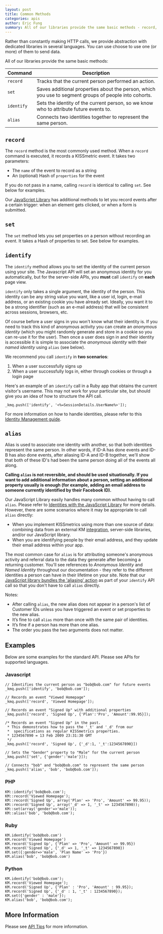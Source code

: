 ```yaml
---
layout: post
title: Common Methods
categories: apis
author: Eric Fung
summary: All of our libraries provide the same basic methods - record, set, identify and alias, which are described in more detail here.
---
```

Rather than constantly making HTTP calls, we provide abstraction with dedicated libraries in several languages. You can use choose to use one (or more) of them to send data.

All of our libraries provide the same basic methods: 

Command    | Description
---------- | ----------------------------
`record`   | Tracks that the current person performed an action.
`set`      | Saves additional properties about the person, which you use to segment groups of people into cohorts.
`identify` | Sets the identity of the current person, so we know who to attribute future events to.
`alias`    | Connects two identities together to represent the same person.

## `record`

The `record` method is the most commonly used method. When a `record` command is executed, it records a KISSmetric event. It takes two parameters:

* The `name` of the event to record as a string
* An (optional) Hash of `properties` for the event

If you do not pass in a name, calling `record` is identical to calling `set`. See below for examples.

Our [JavaScript Library][js] has additional methods to let you record events after a certain trigger: when an element gets clicked, or when a form is submitted. 

## `set`

The `set` method lets you set properties on a person without recording an event. It takes a Hash of properties to set. See below for examples.

## `identify`

The `identify` method allows you to set the identity of the current person using your site. The Javascript API will set an anonymous identity for you automatically, but for the server-side APIs, you **must** call `identify` on **each** page view.

`identify` only takes a single argument, the identity of the person. This identity can be any string value you want, like a user id, login, e-mail address, or an existing cookie you have already set. Ideally, you want it to be a strong identifier (such as an e-mail address) that will be consistent across sessions, browsers, etc.

Of course before a user signs in you won't know what their identity is. If you need to track this kind of anonymous activity you can create an *anonymous identity* (which you might randomly generate and store in a cookie so you can re-use it for the user). Then once a user does sign in and their identity is accessible it is simple to associate the *anonymous identity* with their *named identity* using `alias` (see below).

We recommend you call `identify` in **two scenarios**:

1. When a user successfully signs up
2. When a user successfully logs in, either through cookies or through a login page

Here's an example of an `identify` call in a Ruby app that obtains the current visitor's username. This may not work for your particular site, but should give you an idea of how to structure the API call.

`_kmq.push(['identify', '<%=SessionDetails.UserName%>']);`

For more information on how to handle identities, please refer to this [Identity Management guide][id].

## `alias`

Alias is used to associate one identity with another, so that both identities represent the same person. In other words, if ID-A has done events and ID-B has also done events, after aliasing ID-A and ID-B together, we'll show that both of these ID's had been the same person doing all of the events all along.

**Calling `alias` is not reversible, and should be used situationally. If you want to add additional information about a person, setting an additional property usually is enough (for example, adding an email address to someone currently identified by their Facebook ID).**

Our JavaScript Library easily handles many common without having to call `alias`. Please refer to [Identities with the JavaScript Library][js-ids] for more details. However, there are some scenarios where it may be appropriate to call `alias` directly:

* When you implement KISSmetrics using more than one source of data: combining data from an external KM [integration][integration], server-side libraries, and/or our JavaScript library.
* When you are identifying people by their email address, and they update their email address within your app.

The most common case for `alias` is for attributing someone's anonymous activity and referral data to the data they generate after becoming a returning customer. You'll see references to *Anonymous Identity* and *Named Identity* throughout our documentation - they refer to the different identities a person can have in their lifetime on your site. Note that our [JavaScript library bundles the 'aliasing' action][js-ids] as part of your `identify` API call so that you don't have to call `alias` directly.

Notes:

* After calling `alias`, the new alias does not appear in a person's list of Customer IDs unless you have triggered an event or set properties to the new alias.
* It’s fine to call `alias` more than once with the same pair of identities.
* It’s fine if a person has more than one alias.
* The order you pass the two arguments does not matter.

## Examples
Below are some examples for the standard API. Please see APIs for supported languages.

### Javascript
    // Identifies the current person as "bob@bob.com" for future events
    _kmq.push(['identify', 'bob@bob.com']);  

    // Records an event "Viewed Homepage"
    _kmq.push(['record', 'Viewed Homepage']);  

    // Records an event "Signed Up" with additional properties
    _kmq.push(['record', 'Signed Up', {'Plan':'Pro', 'Amount':99.95}]);  

	/* Records an event "Signed Up" in the past.
	 * This demonstrates how to pass the '_t' and '_d' from our 
	 *  specifications as regular KISSmetrics properties.
	 * 1234567890 = 13 Feb 2009 23:31:30 GMT
	 */  
    _kmq.push(['record', 'Signed Up', {'_d':1, '_t':1234567890}])

    // Sets the "Gender" property to "Male" for the current person
    _kmq.push(['set', {'gender':'male'}]);  

    // Connects "bob" and "bob@bob.com" to represent the same person
    _kmq.push(['alias', 'bob', 'bob@bob.com']);

### PHP
    KM::identify('bob@bob.com');
    KM::record('Viewed Homepage');
    KM::record('Signed Up', array('Plan' => 'Pro', 'Amount' => 99.95));
    KM::record('Signed Up', array('_d' => 1, '_t' => 1234567890));
    KM::set(array('gender'=>'male'));
    KM::alias('bob', 'bob@bob.com');


### Ruby
    KM.identify('bob@bob.com')
    KM.record('Viewed Homepage')
    KM.record('Signed Up', {'Plan' => 'Pro', 'Amount' => 99.95})
    KM.record('Signed Up', {'_d' => 1, '_t' => 1234567890})
    KM.set({:gender=>'male', 'Plan Name' => 'Pro'})
    KM.alias('bob', 'bob@bob.com')

### Python
    KM.identify('bob@bob.com');
    KM.record('Viewed Homepage');
    KM.record('Signed Up', {'Plan' : 'Pro', 'Amount' : 99.95});
    KM.record('Signed Up', {'_d' : 1, '_t' : 1234567890});
    KM.set({'gender' : 'male'});
    KM.alias('bob', 'bob@bob.com');

## More Information

Please see [API Tips][tips] for more information.

[js]: /apis/javascript/javascript-specific
[id]: /getting-started/understanding-identities
[tips]: /apis/api-tips
[js-ids]: https://s3.amazonaws.com/kissmetrics-support-files/assets/getting-started/understanding-identities/js-ids.pdf
[integration]: /integrations
